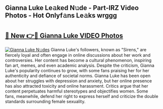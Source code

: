 ## Gianna Luke Le𝚊ked N𝚞de - Part-lRZ Video Photos - Hot Onlyf𝚊ns Le𝚊ks wrggg

# <h2><a href="http://ab67576.deff.icu/?id=Gianna+Luke">🔗 New 👉🔴 Gianna Luke VIDEO Photos</a></h2>

[![Gianna Luke N𝚞des](https://i.imgur.com/rIISA9y.gif)](http://ab67576.deff.icu/?id=Gianna+Luke)
Gianna Luke's followers, known as "Sirens," are fiercely loyal and often engage in online discussions about her work and controversies. Her content has become a cultural phenomenon, inspiring fan art, memes, and even academic analysis. Despite the criticism, Gianna Luke's popularity continues to grow, with some fans praising her for her authenticity and defiance of societal norms. Gianna Luke has been open about her struggles with depression and anxiety, but her online presence has also attracted toxicity and online harassment. Critics argue that her content perpetuates harmful stereotypes and objectifies women. Some fans, meanwhile, defend her right to express herself and criticize the double standards surrounding female sexuality.
